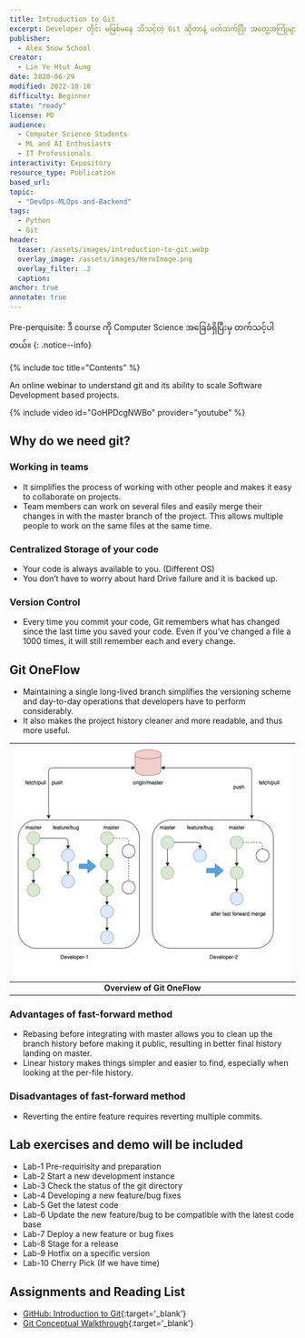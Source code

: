 ```yaml
---
title: Introduction to Git
excerpt: Developer တိုင်း မဖြစ်မနေ သိသင့်တဲ့ Git ဆိုတာနဲ့ ပတ်သက်ပြီး အတွေ့အကြုံများဖြင့် အခြေခံထားတဲ့ လက်တွေ့ hand-on session ကို သေချာ အတူတူ လုပ်ကြရမည့် သင်ခန်းစာများ ဖြစ်ပါတယ်။
publisher:
  - Alex Snow School 
creator:
  - Lin Ye Htut Aung
date: 2020-06-29
modified: 2022-10-10
difficulty: Beginner
state: "ready"
license: PD
audience:
  - Computer Science Students
  - ML and AI Enthusiasts
  - IT Professionals
interactivity: Expository
resource_type: Publication
based_url: 
topic:
  - "DevOps-MLOps-and-Backend"
tags:
  - Python
  - Git
header:
  teaser: /assets/images/introduction-to-git.webp
  overlay_image: /assets/images/HeroImage.png
  overlay_filter: .2
  caption: 
anchor: true
annotate: true
---
```


Pre-perquisite: ဒီ course ကို Computer Science အခြေခံရှိပြီးမှ တက်သင့်ပါတယ်။
{: .notice--info}

{% include toc title="Contents" %}

An online webinar to understand git and its ability to scale Software Development based projects.

{% include video id="GoHPDcgNWBo" provider="youtube" %}

## Why do we need git?

### Working in teams

- It simplifies the process of working with other people and makes it easy to collaborate on projects.
- Team members can work on several files and easily merge their changes in with the master branch of the project. This allows multiple people to work on the same files at the same time.

### Centralized Storage of your code

- Your code is always available to you. (Different OS)
- You don’t have to worry about hard Drive failure and it is backed up.

### Version Control

- Every time you commit your code, Git remembers what has changed since the last time you saved your code. Even if you’ve changed a file a 1000 times, it will still remember each and every change. 

## Git OneFlow

- Maintaining a single long-lived branch simplifies the versioning scheme and day-to-day operations that developers have to perform considerably.
- It also makes the project history cleaner and more readable, and thus more useful.

|![Overview of Git OneFlow](/assets/images/overview-of-git-oneflow.png "Overview of Git OneFlow")|
|:--:|
| <b>Overview of Git OneFlow</b>|

### Advantages of fast-forward method

- Rebasing before integrating with master allows you to clean up the branch history before making it public, resulting in better final history landing on master.
- Linear history makes things simpler and easier to find, especially when looking at the per-file history.

### Disadvantages of fast-forward method

- Reverting the entire feature requires reverting multiple commits.

## Lab exercises and demo will be included

- Lab-1 Pre-requirisity and preparation
- Lab-2 Start a new development instance
- Lab-3 Check the status of the git directory
- Lab-4 Developing a new feature/bug fixes
- Lab-5 Get the latest code
- Lab-6 Update the new feature/bug to be compatible with the latest code base
- Lab-7 Deploy a new feature or bug fixes
- Lab-8 Stage for a release 
- Lab-9 Hotfix on a specific version
- Lab-10 Cherry Pick (If we have time)



## Assignments and Reading List

- [GitHub: Introduction to Git](https://github.com/alexsnowschool/demo-test-linked-data-dbpedia-SPARQL){:target='_blank'}
- [Git Conceptual Walkthrough](https://docs.google.com/document/d/1ETIhOH-YQi9_YWef9UAKPNOWK2hEMKDRoMRRRI1ZAj4/edit?usp=sharing){:target='_blank'}
